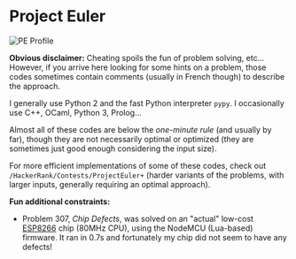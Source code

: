 # Project Euler

![PE Profile](https://projecteuler.net/profile/NiakTheWizard.png)

**Obvious disclaimer:** Cheating spoils the fun of problem solving, etc... However, if you arrive here looking for some hints on a problem, those codes sometimes contain comments (usually in French though) to describe the approach.

I generally use Python 2 and the fast Python interpreter `pypy`. I occasionally use C++, OCaml, Python 3, Prolog...

Almost all of these codes are below the *one-minute rule* (and usually by far), though they are not necessarily optimal or optimized (they are sometimes just good enough considering the input size).

For more efficient implementations of some of these codes, check out `/HackerRank/Contests/ProjectEuler+` (harder variants of the problems, with larger inputs, generally requiring an optimal approach).

**Fun additional constraints:**
 * Problem 307, *Chip Defects*, was solved on an "actual" low-cost [ESP8266](https://en.wikipedia.org/wiki/ESP8266) chip (80MHz CPU), using the NodeMCU (Lua-based) firmware. It ran in 0.7s and fortunately my chip did not seem to have any defects!
